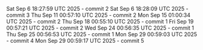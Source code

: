 Sat Sep  6 18:27:59 UTC 2025 - commit 2
Sat Sep  6 18:28:09 UTC 2025 - commit 3
Thu Sep 11 00:57:10 UTC 2025 - commit 2
Mon Sep 15 01:00:34 UTC 2025 - commit 2
Thu Sep 18 00:55:10 UTC 2025 - commit 1
Fri Sep 19 00:57:21 UTC 2025 - commit 2
Wed Sep 24 00:56:35 UTC 2025 - commit 1
Thu Sep 25 00:56:53 UTC 2025 - commit 1
Mon Sep 29 00:59:03 UTC 2025 - commit 4
Mon Sep 29 00:59:17 UTC 2025 - commit 5

